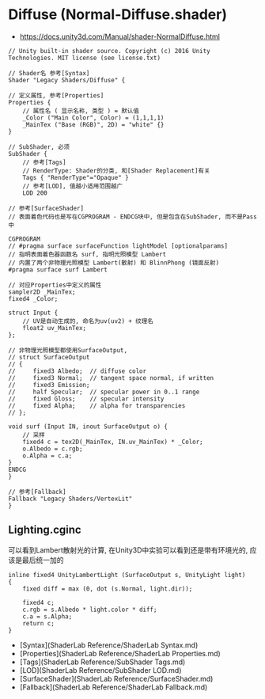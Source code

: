 # Diffuse (Normal-Diffuse.shader)
* <https://docs.unity3d.com/Manual/shader-NormalDiffuse.html>

```ShaderLab
// Unity built-in shader source. Copyright (c) 2016 Unity Technologies. MIT license (see license.txt)

// Shader名 参考[Syntax]
Shader "Legacy Shaders/Diffuse" {

// 定义属性, 参考[Properties]
Properties {
	// 属性名 ( 显示名称, 类型 ) = 默认值
	_Color ("Main Color", Color) = (1,1,1,1)
	_MainTex ("Base (RGB)", 2D) = "white" {}
}

// SubShader, 必须
SubShader {
	// 参考[Tags]
	// RenderType: Shader的分类, 和[Shader Replacement]有关
	Tags { "RenderType"="Opaque" }
	// 参考[LOD], 值越小适用范围越广
	LOD 200

// 参考[SurfaceShader]
// 表面着色代码也是写在CGPROGRAM - ENDCG块中, 但是包含在SubShader, 而不是Pass中

CGPROGRAM
// #pragma surface surfaceFunction lightModel [optionalparams]
// 指明表面着色器函数名 surf, 指明光照模型 Lambert
// 内置了两个非物理光照模型 Lambert(散射) 和 BlinnPhong (镜面反射)
#pragma surface surf Lambert

// 对应Properties中定义的属性
sampler2D _MainTex;
fixed4 _Color;

struct Input {
	// UV是自动生成的, 命名为uv(uv2) + 纹理名
	float2 uv_MainTex;
};

// 非物理光照模型都使用SurfaceOutput, 
// struct SurfaceOutput
// {
//     fixed3 Albedo;  // diffuse color
//     fixed3 Normal;  // tangent space normal, if written
//     fixed3 Emission;
//     half Specular;  // specular power in 0..1 range
//     fixed Gloss;    // specular intensity
//     fixed Alpha;    // alpha for transparencies
// };

void surf (Input IN, inout SurfaceOutput o) {
	// 采样
	fixed4 c = tex2D(_MainTex, IN.uv_MainTex) * _Color;
	o.Albedo = c.rgb;
	o.Alpha = c.a;
}
ENDCG
}

// 参考[Fallback]
Fallback "Legacy Shaders/VertexLit"
}

```

## Lighting.cginc
可以看到Lambert散射光的计算, 在Unity3D中实验可以看到还是带有环境光的, 应该是最后统一加的

```HLSL
inline fixed4 UnityLambertLight (SurfaceOutput s, UnityLight light)
{
    fixed diff = max (0, dot (s.Normal, light.dir));

    fixed4 c;
    c.rgb = s.Albedo * light.color * diff;
    c.a = s.Alpha;
    return c;
}
```

* [Syntax](ShaderLab Reference/ShaderLab Syntax.md)
* [Properties](ShaderLab Reference/ShaderLab Properties.md)
* [Tags](ShaderLab Reference/SubShader Tags.md)
* [LOD](ShaderLab Reference/SubShader LOD.md)
* [SurfaceShader](ShaderLab Reference/SurfaceShader.md)
* [Fallback](ShaderLab Reference/ShaderLab Fallback.md)